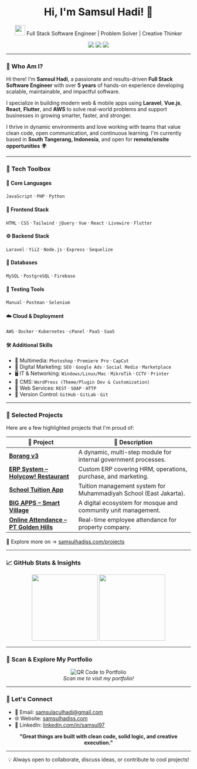 <h1 align="center">
  Hi, I'm Samsul Hadi! 👋
</h1>
<p align="center">
  <img src="https://media.giphy.com/media/hvRJCLFzcasrR4ia7z/giphy.gif" width="28">
  Full Stack Software Engineer | Problem Solver | Creative Thinker
</p>

<p align="center">
  <a href="mailto:samsulaculhadi@gmail.com"><img src="https://img.shields.io/badge/email-me-red?style=for-the-badge&logo=gmail&logoColor=white" /></a>
  <a href="https://www.linkedin.com/in/samsul97"><img src="https://img.shields.io/badge/linkedin-profile-blue?style=for-the-badge&logo=linkedin&logoColor=white" /></a>
  <a href="https://samsulhadiss.com"><img src="https://img.shields.io/badge/portfolio-website-brightgreen?style=for-the-badge&logo=google-chrome&logoColor=white" /></a>
</p>

---

### 🌟 Who Am I?

Hi there! I’m **Samsul Hadi**, a passionate and results-driven **Full Stack Software Engineer** with over **5 years** of hands-on experience developing scalable, maintainable, and impactful software.

I specialize in building modern web & mobile apps using **Laravel**, **Vue.js**, **React**, **Flutter**, and **AWS** to solve real-world problems and support businesses in growing smarter, faster, and stronger.

I thrive in dynamic environments and love working with teams that value clean code, open communication, and continuous learning. I'm currently based in **South Tangerang, Indonesia**, and open for **remote/onsite opportunities** 🌍

---

### 🔧 Tech Toolbox

#### 🧠 Core Languages
`JavaScript` · `PHP` · `Python`

#### 🎨 Frontend Stack
`HTML` · `CSS` · `Tailwind` · `jQuery` · `Vue` · `React` · `Livewire` · `Flutter`

#### ⚙ Backend Stack
`Laravel` · `Yii2` · `Node.js` · `Express` · `Sequelize`

#### 💾 Databases
`MySQL` · `PostgreSQL` · `Firebase`

#### 🧪 Testing Tools
`Manual` · `Postman` · `Selenium`

#### ☁️ Cloud & Deployment
`AWS` · `Docker` · `Kubernetes` · `cPanel` · `PaaS` · `SaaS`

#### 🛠 Additional Skills
- 🎨 Multimedia: `Photoshop` · `Premiere Pro` · `CapCut`
- 📢 Digital Marketing: `SEO` · `Google Ads` · `Social Media` · `Marketplace`
- 🖥️ IT & Networking: `Windows/Linux/Mac` · `MikroTik` · `CCTV` · `Printer`
- 🧩 CMS: `WordPress (Theme/Plugin Dev & Customization)`
- 🔌 Web Services: `REST` · `SOAP` · `HTTP`
- 🔁 Version Control: `GitHub` · `GitLab` · `Git`

---

### 💼 Selected Projects

Here are a few highlighted projects that I'm proud of:

| 🔗 Project | 🚀 Description |
|--|--|
| **[Borang v3](https://samsulhadiss.com/projects)** | A dynamic, multi-step module for internal government processes. |
| **[ERP System – Holycow! Restaurant](https://samsulhadiss.com/projects)** | Custom ERP covering HRM, operations, purchase, and marketing. |
| **[School Tuition App](https://samsulhadiss.com/projects)** | Tuition management system for Muhammadiyah School (East Jakarta). |
| **[BIG APPS – Smart Village](https://samsulhadiss.com/projects)** | A digital ecosystem for mosque and community unit management. |
| **[Online Attendance – PT Golden Hills](https://samsulhadiss.com/projects)** | Real-time employee attendance for property company. |

📎 Explore more on → [samsulhadiss.com/projects](https://samsulhadiss.com/projects)

---

### 📈 GitHub Stats & Insights

<p align="center">
  <img src="https://github-readme-stats.vercel.app/api?username=samsul97&show_icons=true&theme=radical" height="180">
  <img src="https://github-readme-stats.vercel.app/api/top-langs/?username=samsul97&layout=compact&theme=radical" height="180">
</p>

---

### 🔗 Scan & Explore My Portfolio

<p align="center">
  <img src="https://api.qrserver.com/v1/create-qr-code/?data=https://samsulhadiss.com/projects&size=160x160" alt="QR Code to Portfolio" />
  <br/>
  <i>Scan me to visit my portfolio!</i>
</p>

---

### 🤝 Let's Connect

- 📩 Email: [samsulaculhadi@gmail.com](mailto:samsulaculhadi@gmail.com)
- 🌐 Website: [samsulhadiss.com](https://samsulhadiss.com)
- 💼 LinkedIn: [linkedin.com/in/samsul97](https://www.linkedin.com/in/samsul97)

<p align="center">
  <b>"Great things are built with clean code, solid logic, and creative execution."</b>
</p>

---

<p align="center">
  💡 Always open to collaborate, discuss ideas, or contribute to cool projects!
</p>
